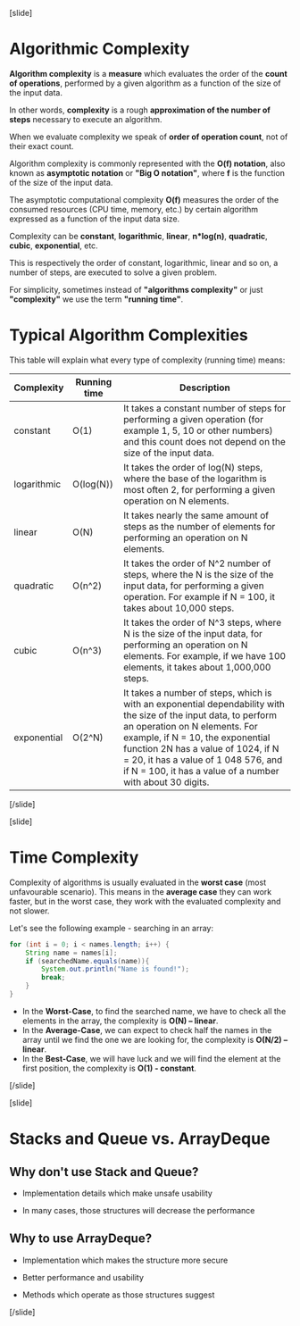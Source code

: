 [slide]
# Algorithmic Complexity

**Algorithm complexity** is a **measure** which evaluates the order of the **count of operations**, performed by a given algorithm as a function of the size of the input data.

In other words, **complexity** is a rough **approximation of the number of steps** necessary to execute an algorithm.

When we evaluate complexity we speak of **order of operation count**, not of their exact count.

Algorithm complexity is commonly represented with the **O(f) notation**, also known as **asymptotic notation** or **"Big O notation"**, where **f** is the function of the size of the input data.

The asymptotic computational complexity **O(f)** measures the order of the consumed resources (CPU time, memory, etc.) by certain algorithm expressed as a function of the input data size.

Complexity can be **constant**, **logarithmic**, **linear**, **n*log(n)**, **quadratic**, **cubic**, **exponential**, etc.

This is respectively the order of constant, logarithmic, linear and so on, a number of steps, are executed to solve a given problem.

For simplicity, sometimes instead of **"algorithms complexity"** or just **"complexity"** we use the term **"running time"**.

# Typical Algorithm Complexities

This table will explain what every type of complexity (running time) means:

| **Complexity** | **Running time** | **Description** |
| --- | --- | --- |
|  constant   |    O(1)      | It takes a constant number of steps for performing a given operation (for example 1, 5, 10 or other numbers) and this count does not depend on the size of the input data. |
| logarithmic |  O(log(N))   | It takes the order of log(N) steps, where the base of the logarithm is most often 2, for performing a given operation on N elements. |
|   linear    |    O(N)      | It takes nearly the same amount of steps as the number of elements for performing an operation on N elements. |
|  quadratic  |    O(n^2)     | It takes the order of N^2 number of steps, where the N is the size of the input data, for performing a given operation.  For example if N = 100, it takes about 10,000 steps. |
|   cubic     |    O(n^3)     | It takes the order of N^3 steps, where N is the size of the input data, for performing an operation on N elements. For example, if we have 100 elements, it takes about 1,000,000 steps. |
|exponential|O(2^N)| It takes a number of steps, which is with an exponential dependability with the size of the input data, to perform an operation on N elements. For example, if N = 10, the exponential function 2N has a value of 1024, if N = 20, it has a value of 1 048 576, and if N = 100, it has a value of a number with about 30 digits.|

[/slide]

[slide]

# Time Complexity

Complexity of algorithms is usually evaluated in the **worst case** (most unfavourable scenario). 
This means in the **average case** they can work faster, but in the worst case, they work with the evaluated complexity and not slower.

Let's see the following example - searching in an array:
```java
for (int i = 0; i < names.length; i++) {
    String name = names[i];
    if (searchedName.equals(name)){
        System.out.println("Name is found!");
        break;
    }
}
```
- In the **Worst-Case**, to find the searched name, we have to check all the elements in the array, the complexity is **O(N) – linear**.
- In the **Average-Case**, we can expect to check half the names in the array until we find the one we are looking for, the complexity is **O(N/2) – linear**.
- In the **Best-Case**, we will have luck and we will find the element at the first position, the complexity is **O(1) - constant**.

[/slide]


[slide]

# Stacks and Queue vs. ArrayDeque

## Why don't use Stack and Queue?

- Implementation details which make unsafe usability

- In many cases, those structures will decrease the performance


## Why to use ArrayDeque?

- Implementation which makes the structure more secure

- Better performance and usability

- Methods which operate as those structures suggest



[/slide]